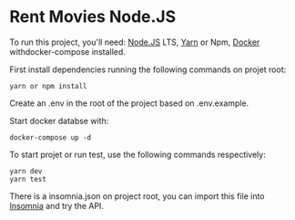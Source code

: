 # Rent Movies Node.JS

To run this project, you'll need: [Node.JS](https://nodejs.org/en/) LTS, [Yarn](https://yarnpkg.com/) or Npm, [Docker](https://docs.docker.com/engine/) withdocker-compose installed.

First install dependencies running the following commands on projet root:
```
yarn or npm install
```
Create an .env in the root of the project based on .env.example.

Start docker databse with:
```
docker-compose up -d
```
To start projet or run test, use the following commands respectively:
```
yarn dev 
yarn test
```

There is a insomnia.json on project root, you can import this file into [Insomnia](https://insomnia.rest/download) and try the API.

